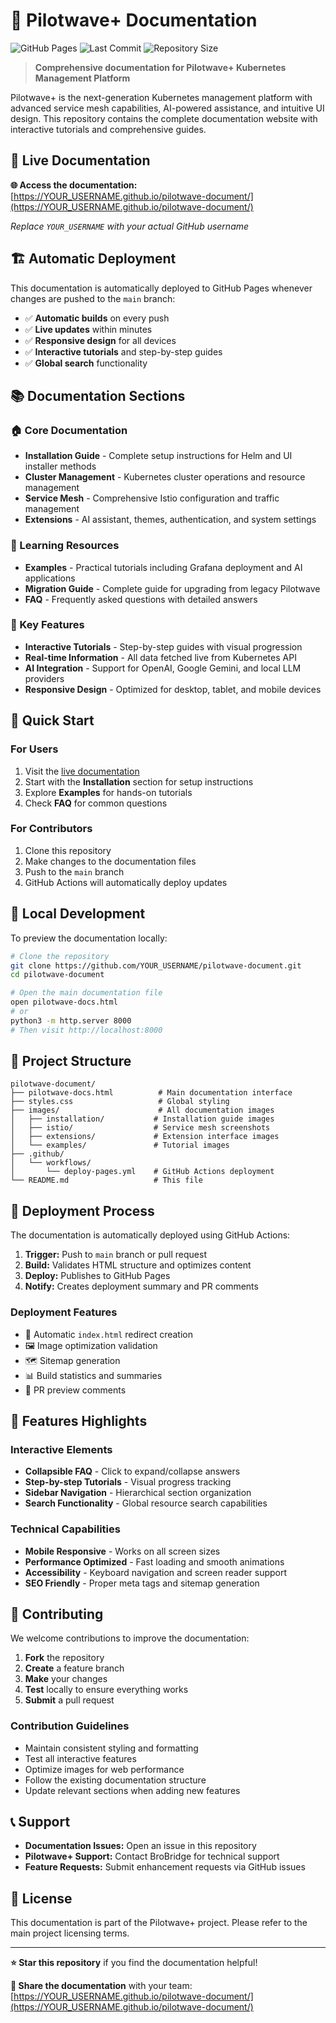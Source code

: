 # 🚀 Pilotwave+ Documentation

![GitHub Pages](https://img.shields.io/github/deployments/YOUR_USERNAME/pilotwave-document/github-pages?label=GitHub%20Pages&logo=github)
![Last Commit](https://img.shields.io/github/last-commit/YOUR_USERNAME/pilotwave-document)
![Repository Size](https://img.shields.io/github/repo-size/YOUR_USERNAME/pilotwave-document)

> **Comprehensive documentation for Pilotwave+ Kubernetes Management Platform**

Pilotwave+ is the next-generation Kubernetes management platform with advanced service mesh capabilities, AI-powered assistance, and intuitive UI design. This repository contains the complete documentation website with interactive tutorials and comprehensive guides.

## 📖 Live Documentation

**🌐 Access the documentation:** [https://YOUR_USERNAME.github.io/pilotwave-document/](https://YOUR_USERNAME.github.io/pilotwave-document/)

*Replace `YOUR_USERNAME` with your actual GitHub username*

## 🏗️ Automatic Deployment

This documentation is automatically deployed to GitHub Pages whenever changes are pushed to the `main` branch:

- ✅ **Automatic builds** on every push
- ✅ **Live updates** within minutes
- ✅ **Responsive design** for all devices
- ✅ **Interactive tutorials** and step-by-step guides
- ✅ **Global search** functionality

## 📚 Documentation Sections

### 🏠 Core Documentation
- **Installation Guide** - Complete setup instructions for Helm and UI installer methods
- **Cluster Management** - Kubernetes cluster operations and resource management  
- **Service Mesh** - Comprehensive Istio configuration and traffic management
- **Extensions** - AI assistant, themes, authentication, and system settings

### 📖 Learning Resources
- **Examples** - Practical tutorials including Grafana deployment and AI applications
- **Migration Guide** - Complete guide for upgrading from legacy Pilotwave
- **FAQ** - Frequently asked questions with detailed answers

### 🎯 Key Features
- **Interactive Tutorials** - Step-by-step guides with visual progression
- **Real-time Information** - All data fetched live from Kubernetes API
- **AI Integration** - Support for OpenAI, Google Gemini, and local LLM providers
- **Responsive Design** - Optimized for desktop, tablet, and mobile devices

## 🚀 Quick Start

### For Users
1. Visit the [live documentation](https://YOUR_USERNAME.github.io/pilotwave-document/)
2. Start with the **Installation** section for setup instructions
3. Explore **Examples** for hands-on tutorials
4. Check **FAQ** for common questions

### For Contributors
1. Clone this repository
2. Make changes to the documentation files
3. Push to the `main` branch
4. GitHub Actions will automatically deploy updates

## 🔧 Local Development

To preview the documentation locally:

```bash
# Clone the repository
git clone https://github.com/YOUR_USERNAME/pilotwave-document.git
cd pilotwave-document

# Open the main documentation file
open pilotwave-docs.html
# or
python3 -m http.server 8000
# Then visit http://localhost:8000
```

## 📁 Project Structure

```
pilotwave-document/
├── pilotwave-docs.html          # Main documentation interface
├── styles.css                   # Global styling
├── images/                      # All documentation images
│   ├── installation/           # Installation guide images
│   ├── istio/                  # Service mesh screenshots
│   ├── extensions/             # Extension interface images
│   └── examples/               # Tutorial images
├── .github/
│   └── workflows/
│       └── deploy-pages.yml    # GitHub Actions deployment
└── README.md                   # This file
```

## 🔄 Deployment Process

The documentation is automatically deployed using GitHub Actions:

1. **Trigger:** Push to `main` branch or pull request
2. **Build:** Validates HTML structure and optimizes content
3. **Deploy:** Publishes to GitHub Pages
4. **Notify:** Creates deployment summary and PR comments

### Deployment Features
- 📝 Automatic `index.html` redirect creation
- 🖼️ Image optimization validation
- 🗺️ Sitemap generation
- 📊 Build statistics and summaries
- 💬 PR preview comments

## 🎨 Features Highlights

### Interactive Elements
- **Collapsible FAQ** - Click to expand/collapse answers
- **Step-by-step Tutorials** - Visual progress tracking
- **Sidebar Navigation** - Hierarchical section organization
- **Search Functionality** - Global resource search capabilities

### Technical Capabilities
- **Mobile Responsive** - Works on all screen sizes
- **Performance Optimized** - Fast loading and smooth animations
- **Accessibility** - Keyboard navigation and screen reader support
- **SEO Friendly** - Proper meta tags and sitemap generation

## 🤝 Contributing

We welcome contributions to improve the documentation:

1. **Fork** the repository
2. **Create** a feature branch
3. **Make** your changes
4. **Test** locally to ensure everything works
5. **Submit** a pull request

### Contribution Guidelines
- Maintain consistent styling and formatting
- Test all interactive features
- Optimize images for web performance
- Follow the existing documentation structure
- Update relevant sections when adding new features

## 📞 Support

- **Documentation Issues:** Open an issue in this repository
- **Pilotwave+ Support:** Contact BroBridge for technical support
- **Feature Requests:** Submit enhancement requests via GitHub issues

## 📄 License

This documentation is part of the Pilotwave+ project. Please refer to the main project licensing terms.

---

**⭐ Star this repository** if you find the documentation helpful!

**🔗 Share the documentation** with your team: [https://YOUR_USERNAME.github.io/pilotwave-document/](https://YOUR_USERNAME.github.io/pilotwave-document/)